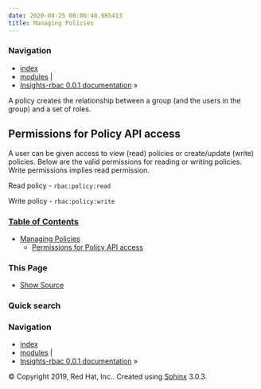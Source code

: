 ```yaml
---
date: 2020-08-25 00:00:48.985413
title: Managing Policies
---
```

### Navigation

  - [index](../../genindex/ "General Index")
  - [modules](../../py-modindex/ "Python Module Index") |
  - [Insights-rbac 0.0.1 documentation](../../index/) »


A policy creates the relationship between a group (and the users in the
group) and a set of roles.

## Permissions for Policy API access

A user can be given access to view (read) policies or create/update
(write) policies. Below are the valid permissions for reading or writing
policies. Write permissions implies read permission.

Read policy - ` rbac:policy:read `

Write policy - ` rbac:policy:write `

### [Table of Contents](../../index/)

  - [Managing Policies](#)
      - [Permissions for Policy API
        access](#permissions-for-policy-api-access)

### This Page

  - [Show Source](../../_sources/management/policy.rst.txt)

### Quick search

### Navigation

  - [index](../../genindex/ "General Index")
  - [modules](../../py-modindex/ "Python Module Index") |
  - [Insights-rbac 0.0.1 documentation](../../index/) »

© Copyright 2019, Red Hat, Inc.. Created using
[Sphinx](http://sphinx-doc.org/) 3.0.3.